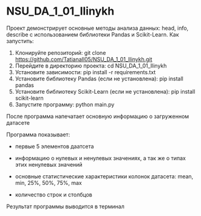 # NSU_DA_1_01_Ilinykh
Проект демонстрирует основные методы анализа данных: head, info, describe с использованием библиотеки Pandas и Scikit-Learn.
Как запустить:
1. Клонируйте репозиторий: git clone https://github.com/TatianaIl05/NSU_DA_1_01_Ilinykh.git 
2. Перейдите в  директорию проекта: cd NSU_DA_1_01_Ilinykh
3. Установите зависимости: pip install -r requirements.txt
4. Установите библиотеку Pandas (если не установлена): pip install pandas
5. Установите библиотеку Scikit-Learn (если не установлена): pip install scikit-learn
6. Запустите программу: python main.py

После программа напечатает основную информацию о загруженном датасете

Программа показывает:

* первые 5 элементов даатсета

* информацию о нулевых и ненулевых значениях, а так же о типах этих ненулевых значений

* основные статистические характеристики колонок датасета: mean, min, 25%, 50%, 75%, max

* количество строк и столбцов

Результат программы выводится в терминал
